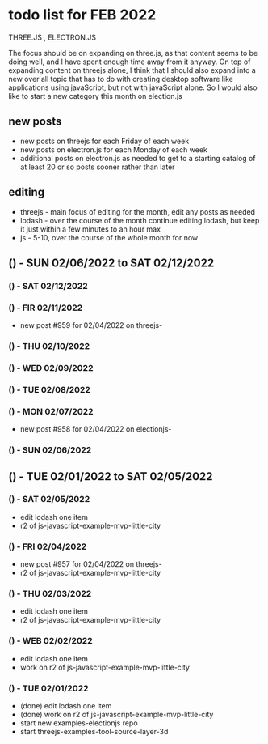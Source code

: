 # todo list for FEB 2022

THREE.JS , ELECTRON.JS

The focus should be on expanding on three.js, as that content seems to be doing well, and I have spent enough time away from it anyway. On top of expanding content on threejs alone, I think that I should also expand into a new over all topic that has to do with creating desktop software like applications using javaScript, but not with javaScript alone. So I would also like to start a new category this month on election.js


## new posts
* new posts on threejs for each Friday of each week
* new posts on electron.js for each Monday of each week
* additional posts on electron.js as needed to get to a starting catalog of at least 20 or so posts sooner rather than later

## editing 
* threejs - main focus of editing for the month, edit any posts as needed
* lodash -  over the course of the month continue editing lodash, but keep it just within a few minutes to an hour max
* js - 5-10, over the course of the whole month for now


<!-- ////////// //////////
    WEEK 2
/////////////// ///////-->
## () - SUN 02/06/2022 to  SAT 02/12/2022

### () - SAT 02/12/2022

### () - FIR 02/11/2022
* new post #959 for 02/04/2022 on threejs-

### () - THU 02/10/2022

### () - WED 02/09/2022

### () - TUE 02/08/2022

### () - MON 02/07/2022
* new post #958 for 02/04/2022 on electionjs-

### () - SUN 02/06/2022

<!-- ////////// //////////
    WEEK 1
/////////////// ///////-->
## () - TUE 02/01/2022 to  SAT 02/05/2022

### () - SAT 02/05/2022
* edit lodash one item
* r2 of js-javascript-example-mvp-little-city

### () - FRI 02/04/2022
* new post #957 for 02/04/2022 on threejs-
* r2 of js-javascript-example-mvp-little-city

### () - THU 02/03/2022
* edit lodash one item
* r2 of js-javascript-example-mvp-little-city


### () - WEB 02/02/2022
* edit lodash one item
* work on r2 of js-javascript-example-mvp-little-city

### () - TUE 02/01/2022
* (done) edit lodash one item
* (done) work on r2 of js-javascript-example-mvp-little-city
* start new examples-electionjs repo
* start threejs-examples-tool-source-layer-3d
